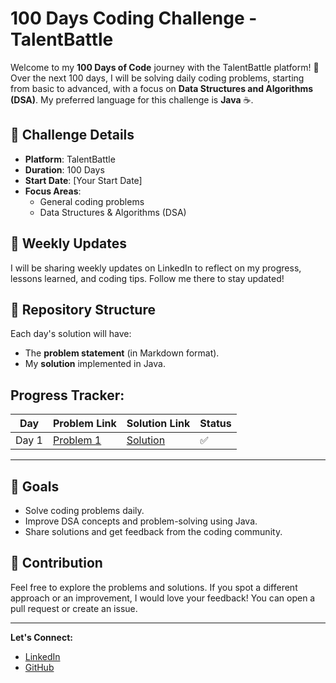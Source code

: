 # 100 Days Coding Challenge - TalentBattle

Welcome to my **100 Days of Code** journey with the TalentBattle platform! 🚀 Over the next 100 days, I will be solving daily coding problems, starting from basic to advanced, with a focus on **Data Structures and Algorithms (DSA)**. My preferred language for this challenge is **Java** ☕️.

## 🏁 Challenge Details

- **Platform**: TalentBattle
- **Duration**: 100 Days
- **Start Date**: [Your Start Date]
- **Focus Areas**:
  - General coding problems
  - Data Structures & Algorithms (DSA)
  
## 📅 Weekly Updates

I will be sharing weekly updates on LinkedIn to reflect on my progress, lessons learned, and coding tips. Follow me there to stay updated!

## 📂 Repository Structure

Each day's solution will have:
- The **problem statement** (in Markdown format).
- My **solution** implemented in Java.

## Progress Tracker:
| Day   | Problem Link | Solution Link | Status |
|-------|--------------|---------------|--------|
| Day 1 | [Problem 1](./Day1/Day1.md) | [Solution](./Day1/Day1.md) | ✅ 
---
## 🚀 Goals

- Solve coding problems daily.
- Improve DSA concepts and problem-solving using Java.
- Share solutions and get feedback from the coding community.

## 📝 Contribution

Feel free to explore the problems and solutions. If you spot a different approach or an improvement, I would love your feedback! You can open a pull request or create an issue.

---

**Let's Connect:**
- [LinkedIn](https://www.linkedin.com/in/your-profile)
- [GitHub](https://github.com/your-profile)


